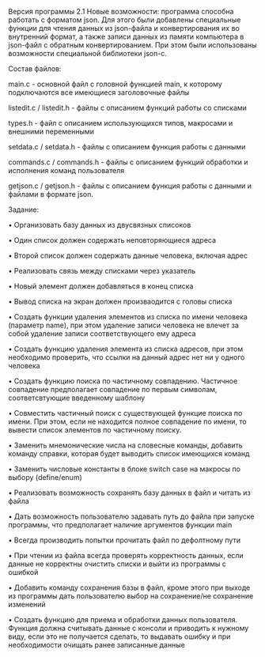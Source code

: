 Версия программы 2.1
Новые возможности: программа способна работать с форматом json. Для этого были добавлены специальные функции для чтения данных из json-файла и конвертирования их во внутренний формат, а также записи данных из памяти компьютера в json-файл с обратным конвертированием. При этом были использованы возможности специальной библиотеки json-c.


Состав файлов:

main.c - основной файл с головной функцией main, к которому подключаются все имеющиеся заголовочные файлы

listedit.c / listedit.h - файлы с описанием функций работы со списками

types.h - файл с описанием использующихся типов, макросами и внешними переменными

setdata.c / setdata.h - файлы с описанием функция работы с данными

commands.c / commands.h - файлы с описанием функций обработки и исполнения команд пользователя

getjson.c / getjson.h - файлы с описанием функция работы с данными и файлами в формате json.

Задание:

• Организовать базу данных из двусвязных списоков

• Один список должен содержать неповторяющиеся адреса

• Второй список должен содержать данные человека, включая адрес

• Реализовать связь между списками через указатель

• Новый элемент должен добавляться в конец списка

• Вывод списка на экран должен произваодится с головы списка

• Создать функции удаления элементов из списка по имени человека (параметр name), при этом удаление записи человека не влечет за собой удаление записи соответствующего ему адреса

• Создать функцию удаления элемента из списка адресов, при этом необходимо проверить, что ссылки на данный адрес нет ни у одного человека

• Создать функцию поиска по частичному совпадению. Частичное совпадение предполагает совпадение по первым символам, соответсвтующие введенному шаблону

• Совместить частичный поиск с существующей функцие поиска по имени. При этом, если не находится полное совпадение по имени, то вывести список элементов по частичному поиску.

• Заменить мнемонические числа на словесные команды, добавить команду справки, которая будет выводить список имеющихся команд

• Заменить числовые константы в блоке switch case на макросы по выбору (define/enum)

• Реализовать возможность сохранять базу данных в файл и читать из файла

• Дать возможность пользователю задавать путь до файла при запуске программы, что предполагает наличие аргументов функции main

• Всегда производить попытки прочитать файл по дефолтному пути

• При чтении из файла всегда проверять корректность данных, если данные не корректны очистить списки и выйти из программы с ошибкой

• Добавить команду сохранения базы в файл, кроме этого при выходе из программы дать пользователю выбор на сохранение/не сохранение изменений

• Создать функцию для приема и обработки данных пользователя. Функция должна считывать данные с консоли и приводить к нужному виду, если это не получается сделать, то выдавать ошибку и при необходимости очищать ранее записанные данные
